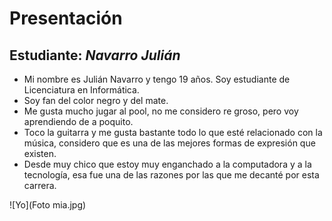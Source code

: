# Presentación

## Estudiante: _Navarro Julián_

- Mi nombre es Julián Navarro y tengo 19 años. Soy estudiante de Licenciatura en Informática.
- Soy fan del color negro y del mate.
- Me gusta mucho jugar al pool, no me considero re groso, pero voy aprendiendo de a poquito.
- Toco la guitarra y me gusta bastante todo lo que esté relacionado con la música, considero que es una de las mejores formas de expresión que existen.
- Desde muy chico que estoy muy enganchado a la computadora y a la tecnología, esa fue una de las razones por las que me decanté por esta carrera.

![Yo](Foto mia.jpg)

